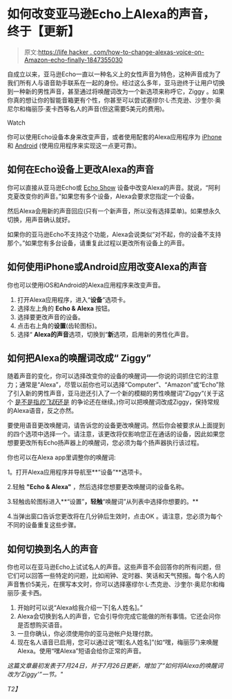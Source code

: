 # 如何改变亚马逊Echo上Alexa的声音，终于【更新】

> 原文:[https://life hacker . com/how-to-change-alexas-voice-on-Amazon-echo-finally-1847355030](https://lifehacker.com/how-to-change-alexas-voice-on-amazon-echo-finally-1847355030)

自成立以来，亚马逊Echo一直以一种名义上的女性声音为特色，这种声音成为了我们所有人与语音助手联系在一起的身份。经过这么多年，亚马逊终于让用户切换到一种新的男性声音，甚至通过将唤醒词改为一个新选项来称呼它，Ziggy 。如果你真的想让你的智能音箱更有个性，你甚至可以尝试塞缪尔·L·杰克逊、沙奎尔·奥尼尔和梅丽莎·麦卡西等名人的声音(但这需要5美元的费用)。

Watch

你可以使用Echo设备本身来改变声音，或者使用配套的Alexa应用程序为 [iPhone](https://apps.apple.com/us/app/amazon-alexa/id944011620) 和 [Android](https://play.google.com/store/apps/details?id=com.amazon.dee.app&hl=en_IN&gl=US) (使用应用程序来实现这一点更可靠)。

## 如何在Echo设备上更改Alexa的声音

你可以直接从亚马逊Echo或 [Echo Show](https://lifehacker.com/whats-new-about-amazons-updated-echo-shows-1846890029) 设备中改变Alexa的声音。就说，“阿利克夏改变你的声音。”如果您有多个设备，Alexa会要求您指定一个设备。

然后Alexa会用新的声音回应(只有一个新声音，所以没有选择菜单)。如果想永久切换，用声音确认就好。

如果你的亚马逊Echo不支持这个功能，Alexa会说类似“对不起，你的设备不支持那个。”如果您有多台设备，请重复此过程以更改所有设备上的声音。

## **如何使用iPhone或Android应用改变Alexa的声音**

你也可以使用iOS和Android的Alexa应用程序来改变声音。

1.  打开Alexa应用程序，进入“**设备**”选项卡。
2.  选择左上角的 **Echo & Alexa** 按钮。
3.  选择要更改声音的设备。
4.  点击右上角的**设置**(齿轮图标)。
5.  选择“ **Alexa的声音**选项，切换到“**新**选项，启用新的男性化声音。

## 如何把Alexa的唤醒词改成“ Ziggy”

随着声音的变化，你可以选择改变你的设备的唤醒词——你说的词抓住它的注意力；通常是“Alexa”，尽管以前你也可以选择“Computer”、“Amazon”或“Echo”除了引入新的男性声音，亚马逊还引入了一个新的模糊的男性唤醒词“Ziggy”(关于这个 [是不是指*的飞跃*还是](https://www.cnet.com/home/smart-home/alexa-finally-gets-a-new-name-and-voice-how-to-switch-them-up-on-your-amazon-echo/) 的争论还在继续。)你可以把唤醒词改成Ziggy，保持常规的Alexa语音，反之亦然。

要使用语音更改唤醒词，请告诉您的设备更改唤醒词。然后你会被要求从上面提到的四个选项中选择一个。请注意，该更改将仅影响您正在通话的设备，因此如果您想要更改所有Echo扬声器上的唤醒词，您必须为每个扬声器执行该过程。

你也可以在Alexa app里调整你的唤醒词:

1。打开Alexa应用程序并导航至**“设备”**选项卡。

2.轻触 **"Echo & Alexa"** ，然后选择您想要更改唤醒词的设备名称。

3.轻触齿轮图标进入**“设置”**，轻触**“唤醒词”从列表中选择你想要的。**

4.当弹出窗口告诉您更改将在几分钟后生效时，点击OK 。请注意，您必须为每个不同的设备重复这些步骤。

## 如何切换到名人的声音

你也可以在亚马逊Echo上试试名人的声音。这些声音不会回答你的所有问题，但它们可以回答一些特定的问题，比如闹钟、定时器、笑话和天气预报。每个名人的声音售价5美元，在撰写本文时，你可以选择塞缪尔·L·杰克逊、沙奎尔·奥尼尔和梅丽莎·麦卡西。

1.  开始时可以说“Alexa给我介绍一下[名人姓名]。”
2.  Alexa会切换到名人的声音，它会引导你完成它能做的所有事情。它还会问你是否想购买语音。
3.  一旦你确认，你必须使用你的亚马逊帐户处理付款。
4.  现在名人语音已启用，您可以通过说“嘿[名人姓名]”(如“嘿，梅丽莎”)来唤醒Alexa。使用“嘿Alexa”短语会给你正常的声音。

*这篇文章最初发表于7月24日，并于7月26日更新，增加了“如何将Alexa的唤醒词改为‘Ziggy’”一节。"*

*T2】*